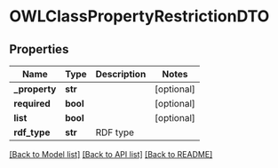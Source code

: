 # OWLClassPropertyRestrictionDTO

## Properties
Name | Type | Description | Notes
------------ | ------------- | ------------- | -------------
**_property** | **str** |  | [optional] 
**required** | **bool** |  | [optional] 
**list** | **bool** |  | [optional] 
**rdf_type** | **str** | RDF type | 

[[Back to Model list]](../README.md#documentation-for-models) [[Back to API list]](../README.md#documentation-for-api-endpoints) [[Back to README]](../README.md)


